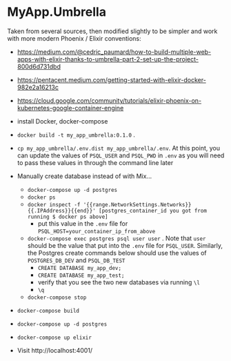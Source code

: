 # MyApp.Umbrella
Taken from several sources, then modified slightly to be simpler and work with
more modern Phoenix / Elixir conventions:
- https://medium.com/@cedric_paumard/how-to-build-multiple-web-apps-with-elixir-thanks-to-umbrella-part-2-set-up-the-project-800d6d731dbd
- https://pentacent.medium.com/getting-started-with-elixir-docker-982e2a16213c
- https://cloud.google.com/community/tutorials/elixir-phoenix-on-kubernetes-google-container-engine

- install Docker, docker-compose
- `docker build -t my_app_umbrella:0.1.0` .
- `cp my_app_umbrella/.env.dist my_app_umbrella/.env`. At this point, you can
  update the values of `PSQL_USER` and `PSQL_PWD` in `.env` as you will need to pass
  these values in through the command line later
- Manually create database instead of with Mix...
  - `docker-compose up -d postgres`
  - `docker ps`
  - `docker inspect -f '{{range.NetworkSettings.Networks}}{{.IPAddress}}{{end}}'
  [postgres_container_id you got from running $ docker ps above]`
    - put this value in the `.env` file for
      `PSQL_HOST=your_container_ip_from_above`
  - `docker-compose exec postgres psql user user` . Note that `user` should be the
  value that put into the `.env` file for `PSQL_USER`. Similarly, the Postgres
  create commands below should use the values of `POSTGRES_DB_DEV` and
  `PSQL_DB_TEST`
    - `CREATE DATABASE my_app_dev;`
    - `CREATE DATABASE my_app_test;`
    - verify that you see the two new databases via running `\l`
    - `\q`
  - `docker-compose stop`
- `docker-compose build`
- `docker-compose up -d postgres`
- `docker-compose up elixir`
- Visit http://localhost:4001/
